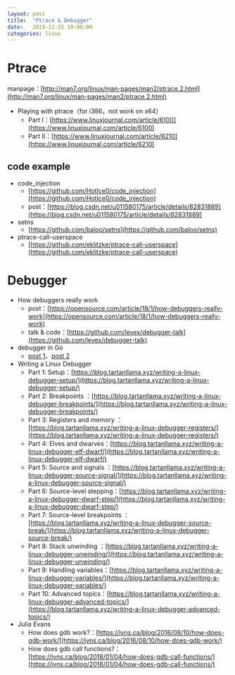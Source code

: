```yaml
---
layout: post
title:  "Ptrace & Debugger"
date:   2019-11-25 19:06:00
categories: linux
---
```

# Ptrace
manpage：[http://man7.org/linux/man-pages/man2/ptrace.2.html](http://man7.org/linux/man-pages/man2/ptrace.2.html)

- Playing with ptrace（for i386，not work on x64）
  - Part I：[https://www.linuxjournal.com/article/6100](https://www.linuxjournal.com/article/6100)
  - Part II：[https://www.linuxjournal.com/article/6210](https://www.linuxjournal.com/article/6210)

## code example

- code_injection
  - [https://github.com/HotIce0/code_injection](https://github.com/HotIce0/code_injection)
  - post：[https://blog.csdn.net/u011580175/article/details/82831889](https://blog.csdn.net/u011580175/article/details/82831889)
- setns
  - [https://github.com/baloo/setns](https://github.com/baloo/setns)
- ptrace-call-userspace
  - [https://github.com/eklitzke/ptrace-call-userspace](https://github.com/eklitzke/ptrace-call-userspace)

# Debugger

- How debuggers really work
  - post：[https://opensource.com/article/18/1/how-debuggers-really-work](https://opensource.com/article/18/1/how-debuggers-really-work)
  - talk & code：[https://github.com/levex/debugger-talk](https://github.com/levex/debugger-talk)
- debugger in Go
  - [post 1](https://medium.com/@lizrice/a-debugger-from-scratch-part-1-7f55417bc85f)、[post 2](https://medium.com/@lizrice/a-debugger-from-scratch-part-2-9954006850bd)
- Writing a Linux Debugger
  - Part 1: Setup：[https://blog.tartanllama.xyz/writing-a-linux-debugger-setup/](https://blog.tartanllama.xyz/writing-a-linux-debugger-setup/)
  - Part 2: Breakpoints ：[https://blog.tartanllama.xyz/writing-a-linux-debugger-breakpoints/](https://blog.tartanllama.xyz/writing-a-linux-debugger-breakpoints/)
  - Part 3: Registers and memory ：[https://blog.tartanllama.xyz/writing-a-linux-debugger-registers/](https://blog.tartanllama.xyz/writing-a-linux-debugger-registers/)
  - Part 4: Elves and dwarves：[https://blog.tartanllama.xyz/writing-a-linux-debugger-elf-dwarf/](https://blog.tartanllama.xyz/writing-a-linux-debugger-elf-dwarf/)
  - Part 5: Source and signals ：[https://blog.tartanllama.xyz/writing-a-linux-debugger-source-signal/](https://blog.tartanllama.xyz/writing-a-linux-debugger-source-signal/)
  - Part 6: Source-level stepping：[https://blog.tartanllama.xyz/writing-a-linux-debugger-dwarf-step/](https://blog.tartanllama.xyz/writing-a-linux-debugger-dwarf-step/)
  - Part 7: Source-level breakpoints ：[https://blog.tartanllama.xyz/writing-a-linux-debugger-source-break/](https://blog.tartanllama.xyz/writing-a-linux-debugger-source-break/)
  - Part 8: Stack unwinding ：[https://blog.tartanllama.xyz/writing-a-linux-debugger-unwinding/](https://blog.tartanllama.xyz/writing-a-linux-debugger-unwinding/)
  - Part 9: Handling variables：[https://blog.tartanllama.xyz/writing-a-linux-debugger-variables/](https://blog.tartanllama.xyz/writing-a-linux-debugger-variables/)
  - Part 10: Advanced topics：[https://blog.tartanllama.xyz/writing-a-linux-debugger-advanced-topics/](https://blog.tartanllama.xyz/writing-a-linux-debugger-advanced-topics/)
- Julia Evans
  - How does gdb work?：[https://jvns.ca/blog/2016/08/10/how-does-gdb-work/](https://jvns.ca/blog/2016/08/10/how-does-gdb-work/)
  - How does gdb call functions?：[https://jvns.ca/blog/2018/01/04/how-does-gdb-call-functions/](https://jvns.ca/blog/2018/01/04/how-does-gdb-call-functions/)


